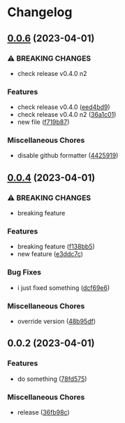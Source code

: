 # Changelog

## [0.0.6](https://github.com/DataShades/ckanext-example/compare/v0.0.4...v0.0.6) (2023-04-01)


### ⚠ BREAKING CHANGES

* check release v0.4.0 n2

### Features

* check release v0.4.0 ([eed4bd9](https://github.com/DataShades/ckanext-example/commit/eed4bd9a34df493c89a8282d261ecb2e671102e6))
* check release v0.4.0 n2 ([36a1c01](https://github.com/DataShades/ckanext-example/commit/36a1c01ab66286d4e338f332c088200e4aa771aa))
* new file ([f719b87](https://github.com/DataShades/ckanext-example/commit/f719b877055f92498009eec244a35efa2f5791d4))


### Miscellaneous Chores

* disable github formatter ([4425919](https://github.com/DataShades/ckanext-example/commit/4425919ea1351a368a700f5679d1ea71b5f1d94f))

## [0.0.4](https://github.com/DataShades/ckanext-example/compare/v0.0.2...v0.0.4) (2023-04-01)


### ⚠ BREAKING CHANGES

* breaking feature

### Features

* breaking feature ([f138bb5](https://github.com/DataShades/ckanext-example/commit/f138bb5cb159fb0a80e2b21d9a10ff89f12b1178))
* new feature ([e3ddc7c](https://github.com/DataShades/ckanext-example/commit/e3ddc7c23ee9eb3bf366b143f962d936e44fe02a))


### Bug Fixes

* i just fixed something ([dcf69e6](https://github.com/DataShades/ckanext-example/commit/dcf69e6b713b02061f22f4149132236450fe7e3e))


### Miscellaneous Chores

* override version ([48b95df](https://github.com/DataShades/ckanext-example/commit/48b95df701cdbb0c7894db4ced01b142a78b6ce0))

## 0.0.2 (2023-04-01)


### Features

* do something ([78fd575](https://github.com/DataShades/ckanext-example/commit/78fd57507367c92868fa61dd6eef75a1cb08305e))


### Miscellaneous Chores

* release ([36fb98c](https://github.com/DataShades/ckanext-example/commit/36fb98c8cf3d9530ebd6580c3f621440806eac8f))
